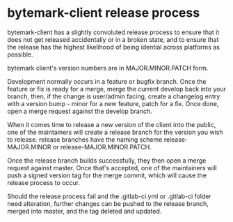 bytemark-client release process
===============================

bytemark-client has a slightly convoluted release process to ensure that it does not get released accidentally or in a broken state, and to ensure that the release has the highest likelihood of being idential across platforms as possible.

bytemark client's version numbers are in MAJOR.MINOR.PATCH form.

Development normally occurs in a feature or bugfix branch. Once the feature or fix is ready for a merge, merge the current develop back into your branch, then, if the change is user/admin facing, create a changelog entry with a version bump - minor for a new feature, patch for a fix. Once done, open a merge request against the develop branch.

When it comes time to release a new version of the client into the public, one of the maintainers will create a release branch for the version you wish to release. release branches have the naming scheme release-MAJOR.MINOR or release-MAJOR.MINOR.PATCH.

Once the release branch builds successfully, they then open a merge request against master. Once that's accepted, one of the maintainers will push a signed version tag for the merge commit, which will cause the release process to occur. 

Should the release process fail and the .gitlab-ci.yml or .gitlab-ci folder need alteration, further changes can be pushed to the release branch, merged into master, and the tag deleted and updated.
